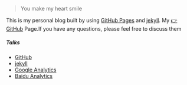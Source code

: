 > You make my heart smile

This is my personal blog built by using [GitHub Pages](https://pages.github.com/) and [jekyll](http://jekyll.com.cn/").
My [👉GitHub](https://github.com/Lengxiaobing/lengxiaobing.github.io.git) Page.If you have any questions, please feel free to discuss them

##### Talks

- [GitHub](https://github.com/Lengxiaobing)
- [jekyll](http://jekyll.com.cn/)
- [Google Analytics](https://analytics.google.com/analytics)
- [Baidu Analytics](https://tongji.baidu.com/web/27361073/overview/index?siteId=13092295)
